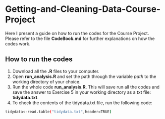# Getting-and-Cleaning-Data-Course-Project
Here I present a guide on how to run the codes for the Course Project. Please refer to the file **CodeBook.md** for further explanations on how the codes work.

## How to run the codes
1. Download all the **.R** files to your computer.
2. Open **run_analysis.R** and set the path through the variable *path* to the working directory of your choice.
3. Run the whole code **run_analysis.R**. This will save run all the codes and save the answer to Exercise 5 in your working directory as a txt file: **tidydata.txt**.
4. To check the contents of the tidydata.txt file, run the following code:
```sh
tidydata<-read.table("tidydata.txt",header=TRUE)
```

